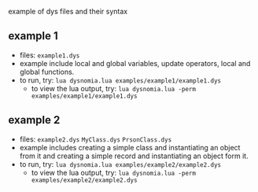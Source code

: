 example of dys files and their syntax

## example 1
- files: ``example1.dys``
- example include local and global variables, update operators, local and global functions.
- to run, try: ``lua dysnomia.lua examples/example1/example1.dys``
  - to view the lua output, try: ``lua dysnomia.lua -perm examples/example1/example1.dys``

## example 2
- files: ``example2.dys`` ``MyClass.dys`` ``PrsonClass.dys``
- example includes creating a simple class and instantiating an object from it and creating a simple record and instantiating an object form it.
- to run, try: ``lua dysnomia.lua examples/example2/example2.dys``
  - to view the lua output, try: ``lua dysnomia.lua -perm examples/example2/example2.dys``
